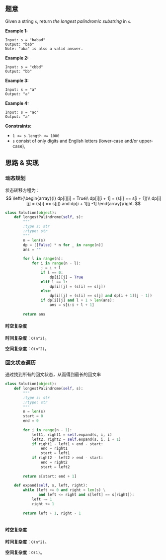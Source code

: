 ## 题意

Given a string `s`, return *the longest palindromic substring* in `s`.

**Example 1:**

```
Input: s = "babad"
Output: "bab"
Note: "aba" is also a valid answer.
```

**Example 2:**

```
Input: s = "cbbd"
Output: "bb"
```

**Example 3:**

```
Input: s = "a"
Output: "a"
```

**Example 4:**

```
Input: s = "ac"
Output: "a"
```

**Constraints:**

- `1 <= s.length <= 1000`
- `s` consist of only digits and English letters (lower-case and/or upper-case),

## 思路 & 实现

### 动态规划

状态转移方程为：
$$
\left\{\begin{array}{l}
dp[i][i] = True\\ 
dp[i][i + 1] = (s[i] == s[i + 1])\\ 
dp[i][j] = (s[i] == s[j]) and dp[i + 1][j -1]
\end{array}\right.
$$

```python
class Solution(object):
    def longestPalindrome(self, s):
        """
        :type s: str
        :rtype: str
        """
        n = len(s)
        dp = [[False] * n for _ in range(n)]
        ans = ""
        
        for l in range(n):
            for i in range(n - l):
                j = i + l
                if l == 0:
                    dp[i][j] = True
                elif l == 1:
                    dp[i][j] = (s[i] == s[j])
                else:
                    dp[i][j] = (s[i] == s[j] and dp[i + 1][j - 1])
                if dp[i][j] and l + 1 > len(ans):
                    ans = s[i:i + l + 1]
                    
        return ans
```

#### 时空复杂度

**时间复杂度**：`O(n^2)`。

**空间复杂度**：`O(n^2)`。

### 回文状态遍历

通过找到所有的回文状态，从而得到最长的回文串

```Python
class Solution(object):
    def longestPalindrome(self, s):
        """
        :type s: str
        :rtype: str
        """
        n = len(s)
        start = 0
        end = 0
        
        for i in range(n - 1):
            left1, right1 = self.expand(s, i, i)
            left2, right2 = self.expand(s, i, i + 1)
            if right1 - left1 > end - start:
                end = right1
                start = left1
            if right2 - left2 > end - start:
                end = right2
                start = left2
            
        return s[start: end + 1]
    
    def expand(self, s, left, right):
        while (left >= 0 and right < len(s) \
               and left <= right and s[left] == s[right]):
            left -= 1
            right += 1
        
        return left + 1, right - 1
        
```

#### 时空复杂度

**时间复杂度**：`O(n^2)`。

**空间复杂度**：`O(1)`。

